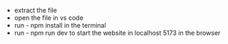 + extract the file
+ open the file in vs code
+ run - npm install in the terminal
+ run - npm run dev to start the website in localhost 5173 in the browser
